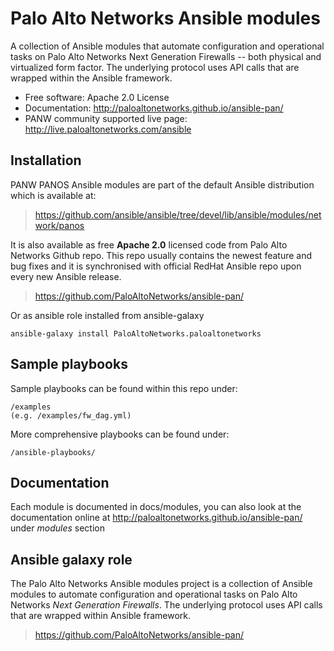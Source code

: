# Palo Alto Networks Ansible modules

A collection of Ansible modules that automate configuration and
operational tasks on Palo Alto Networks Next Generation Firewalls --
both physical and virtualized form factor. The underlying protocol uses
API calls that are wrapped within the Ansible framework.

-   Free software: Apache 2.0 License
-   Documentation:
    <http://paloaltonetworks.github.io/ansible-pan/>
-   PANW community supported live page:
    <http://live.paloaltonetworks.com/ansible>

## Installation

PANW PANOS Ansible modules are part of the default Ansible distribution
which is available at:

> <https://github.com/ansible/ansible/tree/devel/lib/ansible/modules/network/panos>

It is also available as free **Apache 2.0** licensed code from Palo Alto
Networks Github repo. This repo usually contains the newest feature and
bug fixes and it is synchronised with official RedHat Ansible repo upon
every new Ansible release.

> <https://github.com/PaloAltoNetworks/ansible-pan/>

Or as ansible role installed from ansible-galaxy

    ansible-galaxy install PaloAltoNetworks.paloaltonetworks

## Sample playbooks

Sample playbooks can be found within this repo under:

    /examples
    (e.g. /examples/fw_dag.yml)

More comprehensive playbooks can be found under:

    /ansible-playbooks/

## Documentation

Each module is documented in docs/modules, you can also look at the
documentation online at
<http://paloaltonetworks.github.io/ansible-pan/> under *modules*
section

## Ansible galaxy role

The Palo Alto Networks Ansible modules project is a collection of Ansible modules to automate configuration and
operational tasks on Palo Alto Networks *Next Generation Firewalls*. The underlying protocol uses API calls that are wrapped within Ansible framework.

> <https://github.com/PaloAltoNetworks/ansible-pan/>
